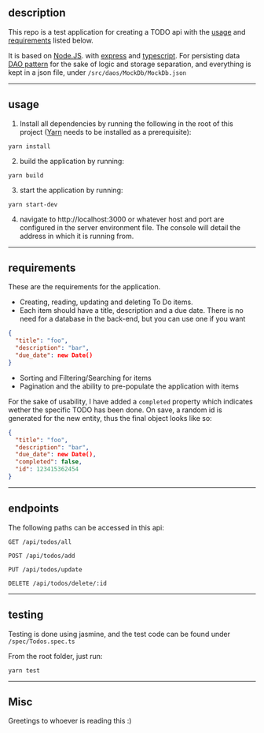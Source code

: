 ## description

This repo is a test application for creating a TODO api with the [usage](#usage) and [requirements](#requirements) listed below.

It is based on [Node.JS](https://nodejs.org). with [express](https://expressjs.com/) and [typescript](https://www.typescriptlang.org/). For persisting data [DAO pattern](https://www.journaldev.com/16813/dao-design-pattern) for the sake of logic and storage separation, and everything is kept in a json file, under `/src/daos/MockDb/MockDb.json`

---

## usage

1. Install all dependencies by running the following in the root of this project ([Yarn](https://yarnpkg.com) needs to be installed as a prerequisite):

```
yarn install
```

2. build the application by running:

```
yarn build
```

3. start the application by running:

```
yarn start-dev
```

4. navigate to http://localhost:3000 or whatever host and port are configured in the server environment file. The console will detail the address in which it is running from.

---

## requirements

These are the requirements for the application.

- Creating, reading, updating and deleting To Do items.
- Each item should have a title, description and a due date. There is no need for a database in the back-end, but you can use one if you want

```json
{
  "title": "foo",
  "description": "bar",
  "due_date": new Date()
}
```

- Sorting and Filtering/Searching for items
- Pagination and the ability to pre-populate the application with items

For the sake of usability, I have added a `completed` property which indicates wether the specific TODO has been done. On save, a random id is generated for the new entity, thus the final object looks like so:

```json
{
  "title": "foo",
  "description": "bar",
  "due_date": new Date(),
  "completed": false,
  "id": 123415362454
}
```

---

## endpoints

The following paths can be accessed in this api:

```
GET /api/todos/all
```

```
POST /api/todos/add
```

```
PUT /api/todos/update
```

```
DELETE /api/todos/delete/:id
```

---

## testing

Testing is done using jasmine, and the test code can be found under `/spec/Todos.spec.ts`

From the root folder, just run:

```
yarn test
```

---

## Misc

Greetings to whoever is reading this :)
